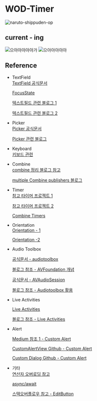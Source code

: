 # WOD-Timer

![naruto-shippuden-op](https://github.com/BOLTB0X/WOD-Timer-app/assets/83914919/46390356-0983-4b42-917b-5a44cbbffbd4)

## current - ing

![으아아아아아가](https://github.com/BOLTB0X/WOD-Timer-app/blob/main/history/detail_%ED%83%80%EC%9D%B4%EB%A8%B8.gif?raw=true) ![으아아아아아](https://github.com/BOLTB0X/WOD-Timer-app/blob/main/history/detail_%EC%9A%B4%EB%8F%99%EB%A3%A8%ED%94%84%20%EC%84%A4%EC%A0%95.gif?raw=true)
<br/>

## Reference

- TextField
  <br/>
  [TextField 공식문서](https://engineering.linecorp.com/ko/blog/line-pay-swiftui-textfield)
  <br/>

  [FocusState](https://developer.apple.com/documentation/swiftui/focusstate)
  <br/>

  [텍스트필드 관련 블로그 1](https://velog.io/@tmdckd232/SwiftUI-TextField-Dismissing-keyboard)
  <br/>

  [텍스트필드 관련 블로그 2](https://engineering.linecorp.com/ko/blog/line-pay-swiftui-textfield)
  <br/>

- Picker
  <br/>
  [Picker 공식문서](https://developer.apple.com/documentation/swiftui/picker)
  <br/>

  [Picker 관련 블로그 ](https://seons-dev.tistory.com/entry/Picker-%EC%99%80-DatePicker)
  <br/>

- Keyboard
  <br/>
  [키보드 관련](https://ios-development.tistory.com/1068)
  <br/>

- Combine
  <br/>
  [combine 정리 블로그 참고](https://icksw.tistory.com/category/iOS/Combine?page=3)
  <br/>

  [multiple Combine publishers 블로그](https://swiftwithmajid.com/2021/05/12/combining-multiple-combine-publishers-in-swift/)
  <br/>

- Timer
  <br/>
  [참고 타이머 프로젝트 1](https://digitalbunker.dev/recreating-the-ios-timer-in-swiftui/)
  <br/>

  [참고 타이머 프로젝트 2](https://programmingwithswift.com/build-a-stopwatch-app-with-swiftui/)
  <br/>

  [Combine Timers](https://cozzin.tistory.com/34)
  <br/>

- Orientation
  <br/>
  [Orientation - 1](https://sarunw.com/posts/how-to-preview-a-device-in-landscape-orientation-with-swiftui-previews/)
  <br/>

  [Orientation -2](https://developer.apple.com/forums/thread/126878)
  <br/>

- Audio Toolbox
  <br/>

  [공식문서 - audiotoolbox](https://developer.apple.com/documentation/audiotoolbox/)
  <br/>

  [블로그 참조 - AVFoundation 개념](https://ios-development.tistory.com/927)
  <br/>

  [공식문서 - AVAudioSession](https://developer.apple.com/documentation/avfaudio/avaudiosession)
  <br/>

  [블로그 참조 - Audiotoolbox 활용](https://medium.com/the-swift-blog/play-short-sound-in-ios-using-audiotoolbox-5ec6a39bab1a)
  <br/>

- Live Activities
  <br/>

  [Live Activities](https://developer.apple.com/design/human-interface-guidelines/live-activities)
  <br/>

  [블로그 참조 - Live Activities](https://velog.io/@maddie/iOS-Live-Activity-%EB%9D%BC%EC%9D%B4%EB%B8%8C-%EC%95%A1%ED%8B%B0%EB%B9%84%ED%8B%B0)
  <br/>

- Alert
  <br/>

  [Medium 참조 1 - Custom Alert](https://levelup.gitconnected.com/custom-alerts-in-swift-using-swiftentrykit-fcb729a69f9ac)
  <br/>

  [CustomAlertView Github - Custom Alert](https://github.com/devendrabhumca12/CustomAlertView/tree/main)
  <br/>

  [Custom Dialog Github - Custom Alert](https://github.com/mikina/SwiftUICustomDialog)
  <br/>

- 기타
  <br/>
  [연산자 오버로딩 참고](https://kka7.tistory.com/73)
  <br/>

  [async/await](https://azamsharp.medium.com/beginning-async-await-in-ios-15-and-swift-5-5-1086b50b8f3d)
  <br/>

  [스택오버플로우 참고 - EditButton](https://stackoverflow.com/questions/57344305/swiftui-button-as-editbutton)
  <br/>
